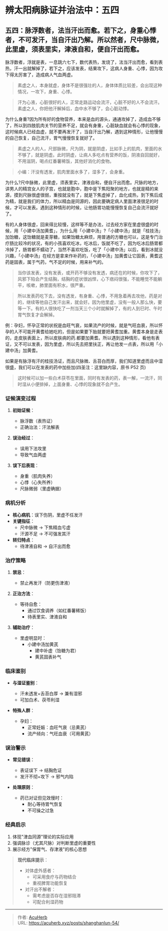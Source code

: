 # 辨太阳病脉证并治法中：五四


## 五四：脉浮数者，法当汗出而愈。若下之，身重心悸者，不可发汗，当自汗出乃解。所以然者，尺中脉微，此里虚，须表里实，津液自和，便自汗出而愈。

<!--more-->

脉浮数者，浮就是表，一息跳六七下，数代表热，发烧了，法当汗出而愈，看到表热，汗一出就解掉了，若下之，应该发表，结果攻下，这病人身重、心悸，因为攻下得太厉害了，造成病人气血两虚。

> 素虚之人，本身就虚，身体不是很强壮的人，身体体质比较差，会出现这种情况，一攻下，身重、心悸。

> 汗为心液，心脏很好的人，正常走路运动会流汗，心脏不好的人不会流汗。素虚之人，你把他汗解掉后，血中水不够了，会心脏动悸。

为什么身重?因为所有好的食物营养，本来是血的源头，通通攻掉了，造成血不够了，所以到四肢肌肉关节的营养不足，就会有身重，心脏缺血就会有心悸的现象，这时候病人已经血虚，就不要再发汗了，当自汗出乃解，遇到这种情形，让他慢慢的自己恢复，自己流汗，胃气慢慢恢复就好了。

> 素虚之人的人，尺部脉微，尺为阴，就是阴虚，比如手上的肌肉，里面的水不够了，就是阴虚。此时阴虚，让病人多吃点有营养的饭，阴液自回就好，不用滋阴，喝点红番薯稀饭，其他好消化的食物。

> 小编：汗没有透发，肌肉里面水多了，湿多了，会身重。

为什么?尺中脉微，此里虚，须表里实，津液自和，便自汗出而愈。尺脉的地方，讲男人的精宫女人的子宫，也就是胞中，胞中是下焦阳聚的地方，也就是精的来源，摸到尺脉很虚很弱，重按就没有了，就是下焦虚掉了，血化成热，到下焦后成为精，就是我们的体力，所以精血是同源的，因此要确定病人里面津液很足的时候，才可以发表。遇到这种情形的时候，让他肠胃功能慢慢恢复自己会流汗就好了。

有的人身体很虚，回来得比较慢，这样等不是办法，过去经方家在里虚很盛的时候，用「小建中汤加黄耆」，为什么用「小建中汤」?「小建中汤」就是「桂技汤」加饴糖，这饴糖就是麦芽糖，如果饴糖太麻烦，用普通的方糖也可以，这是专门治疗肠比较冷的状况，有的小孩喜欢吃冰，吃冰后，饭就不吃了，因为吃冰后肠胃都冷掉了，肠胃都不蠕动了，当然不喜欢吃饭，吃了「小建中汤」以后，看到冰就没兴趣，「小建中汤」在经方是拿来作补药的，「小建中汤」加黄耆让它固表，黄耆这药是固表，属于气药，气不足的时候，用来补气的。

> 当你该发表，没有发表，或开药不够没有发透，病还在的时候，你攻下了，风邪下陷会产生结胸，结胸的症状很凶悍，心下痞闷很强，不能睡觉不能躺平，咳嗽，肺里面有积水，很严重。

> 所以发表药吃下去，没有透发，有身重、心悸，不用急着再去攻他，药是对的，继续等他自己发汗出来，就会好。因为他里虚，没有一般人那么快，要等一下。有的人很快吃了一剂当天三个小时就解掉了，有的人到巳时、午时胃气恢复才会解掉。

例：孕妇，怀孕正常的状祝是血旺气衰，如果流产的时候，就是气旺血衰，所以怀孕的人不可能开黄耆给她吃的，但是如果要下胎就要把黄耆加重。黄耆本身是走表的，走皮肤表面上，所以皮肤病的药.都要加黄耆。所以遇到这种情形，看他有表证，又不可以发表，因为里虚，所以先去把里扶正，再让他发一点表，所以用「小建中汤」加黄耆。

如果是有脉浮有汗的桂技汤证，而且尺脉微、舌苔白而厚，我们知道里虚而且中湿很盛，我们可以在发表的药中加些加(四圣注：这里缺内容，原书 P52 页)

> 这时候可以加一些白术茯苓在里面，同时有发表的药，表一解，一流汗，同时湿从小便排掉，上面身重、心悸的现象就不会产生。

### 证候演变过程
1. **初始证候**：
   - 脉浮数（表热证）
   - 正确治法：汗法解表

2. **误治经过**：
   - 误用下法攻里
   - 导致气血两虚

3. **误下后表现**：
   - 身重（肌肉失养）
   - 心悸（心失所养）
   - 尺脉微弱（里虚确据）

### 病机分析
- **核心病机**：误下伤阴，里虚不任发汗
- **关键指征**：
  - 尺中脉微 → 下焦精血亏虚
  - 汗源不足 → 不可强发其汗
- **转归特点**：
  - 待津液自和 → 自汗出而愈

### 治疗策略
1. **禁忌**：
   - 禁止再发汗（防更伤津液）

2. **正治方法**：
   - 等待自愈：
     - 通过饮食调养（如红番薯稀饭）
     - 待表里实、津液自和

3. **辅助治疗**：
   - 里虚明显时：
     - 小建中汤加黄芪
       - 建中补虚（饴糖为君）
       - 黄芪固表补气

### 临床鉴别
- **与湿证鉴别**：
  - 汗未透发+舌苔白厚 → 兼有湿邪
  - 可加白术、茯苓利湿

- **特殊人群**：
  - 孕妇：
    - 正常妊娠：血旺气衰（忌黄芪）
    - 流产倾向：气旺血衰（可用黄芪）

### 误治警示
- **常见错误**：
  - 表证误下 → 结胸危证
  - 发汗不彻+攻下 → 邪气内陷

- **处理原则**：
  - 药已对证但见效慢时：
    - 耐心等待胃气恢复
    - 不可操之过急

### 经典启示
1. 体现"津血同源"理论的实际应用
2. 强调脉诊（尤其尺脉）对判断里虚的重要性
3. 展示经方"保胃气、存津液"的核心思想

> **现代临床提示**：
> - 对体虚外感者：
>   - 可采用食疗与药物结合
>   - 重视脾胃功能恢复
> - 对汗出不解者：
>   - 需考虑是否存在湿邪阻滞
>   - 可配合利湿药物


---

> 作者: [AcuHerb](https://acuherb.xyz)  
> URL: https://acuherb.xyz/posts/shanghanlun-54/  

